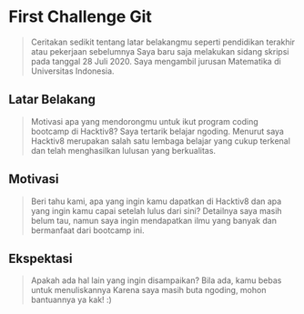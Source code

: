 # First Challenge Git

> Ceritakan sedikit tentang latar belakangmu seperti pendidikan terakhir atau pekerjaan sebelumnya
Saya baru saja melakukan sidang skripsi pada tanggal 28 Juli 2020. Saya mengambil jurusan Matematika di Universitas Indonesia.

## Latar Belakang

> Motivasi apa yang mendorongmu untuk ikut program coding bootcamp di Hacktiv8?
Saya tertarik belajar ngoding. Menurut saya Hacktiv8 merupakan salah satu lembaga belajar yang cukup terkenal dan telah menghasilkan lulusan yang berkualitas.

## Motivasi

> Beri tahu kami, apa yang ingin kamu dapatkan di Hacktiv8 dan apa yang ingin kamu capai setelah lulus dari sini?
Detailnya saya masih belum tau, namun saya ingin mendapatkan ilmu yang banyak dan bermanfaat dari bootcamp ini.

## Ekspektasi

> Apakah ada hal lain yang ingin disampaikan? Bila ada, kamu bebas untuk menuliskannya
Karena saya masih buta ngoding, mohon bantuannya ya kak! :)